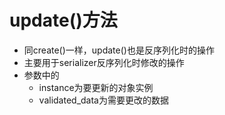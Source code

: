 # update()方法


- 同create()一样，update()也是反序列化时的操作
- 主要用于serializer反序列化时修改的操作
- 参数中的
    - instance为要更新的对象实例
    - validated_data为需要更改的数据

